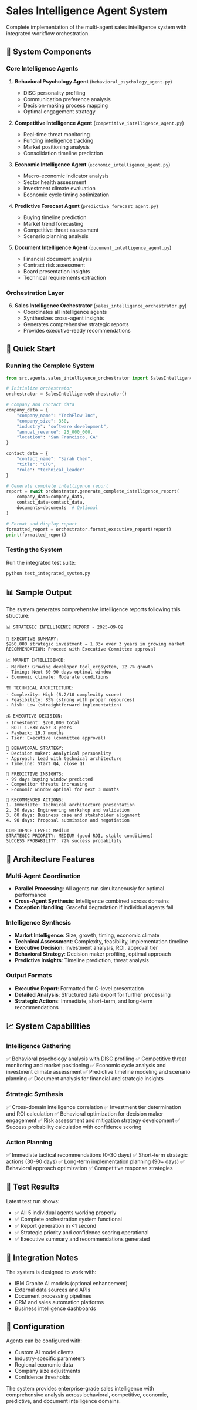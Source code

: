 # Sales Intelligence Agent System

Complete implementation of the multi-agent sales intelligence system with integrated workflow orchestration.

## 📁 System Components

### Core Intelligence Agents

1. **Behavioral Psychology Agent** (`behavioral_psychology_agent.py`)
   - DISC personality profiling
   - Communication preference analysis
   - Decision-making process mapping
   - Optimal engagement strategy

2. **Competitive Intelligence Agent** (`competitive_intelligence_agent.py`)
   - Real-time threat monitoring
   - Funding intelligence tracking
   - Market positioning analysis
   - Consolidation timeline prediction

3. **Economic Intelligence Agent** (`economic_intelligence_agent.py`)
   - Macro-economic indicator analysis
   - Sector health assessment
   - Investment climate evaluation
   - Economic cycle timing optimization

4. **Predictive Forecast Agent** (`predictive_forecast_agent.py`)
   - Buying timeline prediction
   - Market trend forecasting
   - Competitive threat assessment
   - Scenario planning analysis

5. **Document Intelligence Agent** (`document_intelligence_agent.py`)
   - Financial document analysis
   - Contract risk assessment
   - Board presentation insights
   - Technical requirements extraction

### Orchestration Layer

6. **Sales Intelligence Orchestrator** (`sales_intelligence_orchestrator.py`)
   - Coordinates all intelligence agents
   - Synthesizes cross-agent insights
   - Generates comprehensive strategic reports
   - Provides executive-ready recommendations

## 🚀 Quick Start

### Running the Complete System

```python
from src.agents.sales_intelligence_orchestrator import SalesIntelligenceOrchestrator

# Initialize orchestrator
orchestrator = SalesIntelligenceOrchestrator()

# Company and contact data
company_data = {
    "company_name": "TechFlow Inc",
    "company_size": 350,
    "industry": "software development",
    "annual_revenue": 25_000_000,
    "location": "San Francisco, CA"
}

contact_data = {
    "contact_name": "Sarah Chen", 
    "title": "CTO",
    "role": "technical_leader"
}

# Generate complete intelligence report
report = await orchestrator.generate_complete_intelligence_report(
    company_data=company_data,
    contact_data=contact_data,
    documents=documents  # Optional
)

# Format and display report
formatted_report = orchestrator.format_executive_report(report)
print(formatted_report)
```

### Testing the System

Run the integrated test suite:

```bash
python test_integrated_system.py
```

## 📊 Sample Output

The system generates comprehensive intelligence reports following this structure:

```
📊 STRATEGIC INTELLIGENCE REPORT - 2025-09-09

🎯 EXECUTIVE SUMMARY:
$260,000 strategic investment → 1.83x over 3 years in growing market
RECOMMENDATION: Proceed with Executive Committee approval

📈 MARKET INTELLIGENCE:
- Market: Growing developer tool ecosystem, 12.7% growth
- Timing: Next 60-90 days optimal window
- Economic climate: Moderate conditions

🏗️ TECHNICAL ARCHITECTURE:
- Complexity: High (5.2/10 complexity score)
- Feasibility: 85% (strong with proper resources)
- Risk: Low (straightforward implementation)

💰 EXECUTIVE DECISION:
- Investment: $260,000 total
- ROI: 1.83x over 3 years
- Payback: 19.7 months
- Tier: Executive (committee approval)

🧠 BEHAVIORAL STRATEGY:
- Decision maker: Analytical personality
- Approach: Lead with technical architecture
- Timeline: Start Q4, close Q1

🔮 PREDICTIVE INSIGHTS:
- 99 days buying window predicted
- Competitor threats increasing
- Economic window optimal for next 3 months

🎯 RECOMMENDED ACTIONS:
1. Immediate: Technical architecture presentation
2. 30 days: Engineering workshop and validation
3. 60 days: Business case and stakeholder alignment
4. 90 days: Proposal submission and negotiation

CONFIDENCE LEVEL: Medium
STRATEGIC PRIORITY: MEDIUM (good ROI, stable conditions)
SUCCESS PROBABILITY: 72% success probability
```

## 🔧 Architecture Features

### Multi-Agent Coordination
- **Parallel Processing**: All agents run simultaneously for optimal performance
- **Cross-Agent Synthesis**: Intelligence combined across domains
- **Exception Handling**: Graceful degradation if individual agents fail

### Intelligence Synthesis
- **Market Intelligence**: Size, growth, timing, economic climate
- **Technical Assessment**: Complexity, feasibility, implementation timeline
- **Executive Decision**: Investment analysis, ROI, approval tier
- **Behavioral Strategy**: Decision maker profiling, optimal approach
- **Predictive Insights**: Timeline prediction, threat analysis

### Output Formats
- **Executive Report**: Formatted for C-level presentation
- **Detailed Analysis**: Structured data export for further processing
- **Strategic Actions**: Immediate, short-term, and long-term recommendations

## 📈 System Capabilities

### Intelligence Gathering
✅ Behavioral psychology analysis with DISC profiling
✅ Competitive threat monitoring and market positioning
✅ Economic cycle analysis and investment climate assessment
✅ Predictive timeline modeling and scenario planning
✅ Document analysis for financial and strategic insights

### Strategic Synthesis
✅ Cross-domain intelligence correlation
✅ Investment tier determination and ROI calculation
✅ Behavioral optimization for decision maker engagement
✅ Risk assessment and mitigation strategy development
✅ Success probability calculation with confidence scoring

### Action Planning
✅ Immediate tactical recommendations (0-30 days)
✅ Short-term strategic actions (30-90 days)
✅ Long-term implementation planning (90+ days)
✅ Behavioral approach optimization
✅ Competitive response strategies

## 🧪 Test Results

Latest test run shows:
- ✅ All 5 individual agents working properly
- ✅ Complete orchestration system functional
- ✅ Report generation in <1 second
- ✅ Strategic priority and confidence scoring operational
- ✅ Executive summary and recommendations generated

## 🔄 Integration Notes

The system is designed to work with:
- IBM Granite AI models (optional enhancement)
- External data sources and APIs
- Document processing pipelines
- CRM and sales automation platforms
- Business intelligence dashboards

## 📝 Configuration

Agents can be configured with:
- Custom AI model clients
- Industry-specific parameters
- Regional economic data
- Company size adjustments
- Confidence thresholds

The system provides enterprise-grade sales intelligence with comprehensive analysis across behavioral, competitive, economic, predictive, and document intelligence domains.